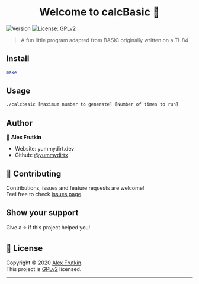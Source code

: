 <h1 align="center">Welcome to calcBasic 👋</h1>
<p>
  <img alt="Version" src="https://img.shields.io/badge/version-v2.0-blue.svg?cacheSeconds=2592000" />
  <a href="https://github.com/yummydirtx/calcBasic/blob/master/LICENSE" target="_blank">
    <img alt="License: GPLv2" src="https://img.shields.io/badge/License-GPLv2-yellow.svg" />
  </a>
</p>

> A fun little program adapted from BASIC originally written on a TI-84 

## Install

```sh
make
```

## Usage

```sh
./calcbasic [Maximum number to generate] [Number of times to run]
```

## Author

👤 **Alex Frutkin**

* Website: yummydirt.dev
* Github: [@yummydirtx](https://github.com/yummydirtx)

## 🤝 Contributing

Contributions, issues and feature requests are welcome!<br />Feel free to check [issues page](https://github.com/yummydirtx/calcBasic/issues). 

## Show your support

Give a ⭐️ if this project helped you!

## 📝 License

Copyright © 2020 [Alex Frutkin](https://github.com/yummydirtx).<br />
This project is [GPLv2](https://github.com/yummydirtx/calcBasic/blob/master/LICENSE) licensed.

***
